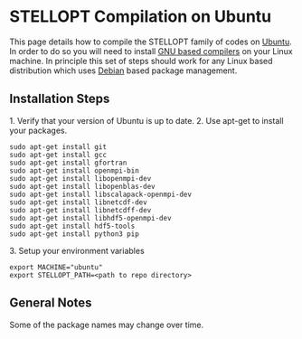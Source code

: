 STELLOPT Compilation on Ubuntu
==============================

This page details how to compile the STELLOPT family of codes on
[Ubuntu](@http://www.ubuntu.com/). In order to do so you will need to
install [GNU based compilers](@http://gcc.gnu.org/) on your Linux
machine. In principle this set of steps should work for any Linux based
distribution which uses [Debian](@https://www.debian.org/) based package
management.

Installation Steps
-----

1\. Verify that your version of Ubuntu is up to date.
2\. Use apt-get to install your packages. 

    sudo apt-get install git
    sudo apt-get install gcc
    sudo apt-get install gfortran
    sudo apt-get install openmpi-bin
    sudo apt-get install libopenmpi-dev
    sudo apt-get install libopenblas-dev
    sudo apt-get install libscalapack-openmpi-dev
    sudo apt-get install libnetcdf-dev
    sudo apt-get install libnetcdff-dev
    sudo apt-get install libhdf5-openmpi-dev
    sudo apt-get install hdf5-tools
    sudo apt-get install python3 pip

3\. Setup your environment variables

    export MACHINE="ubuntu"
    export STELLOPT_PATH=<path to repo directory>


General Notes
-------------
Some of the package names may change over time.

